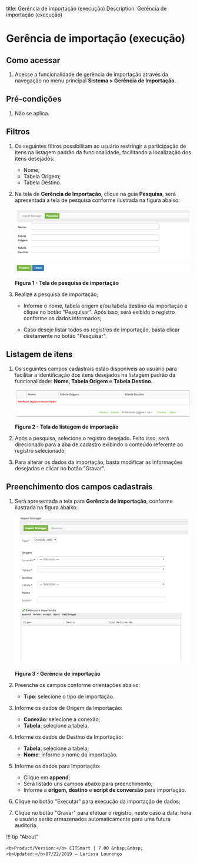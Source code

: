 title: Gerência de importação (execução)
Description: Gerência de importação (execução)
# Gerência de importação (execução)

Como acessar
--------------

1. Acesse a funcionalidade de gerência de importação através da navegação no menu principal **Sistema > Gerência de Importação**.

Pré-condições
----------------

1. Não se aplica.

Filtros
---------

1. Os seguintes filtros possibilitam ao usuário restringir a participação de itens na listagem padrão da funcionalidade, facilitando
a localização dos itens desejados:

    - Nome;
    - Tabela Origem;
    - Tabela Destino.
    
2. Na tela de **Gerência de Importação**, clique na guia **Pesquisa**, será apresentada a tela de pesquisa conforme ilustrada na 
figura abaixo:

    ![Pesquisa](images/ger-imp.img1.png)
    
    **Figura 1 - Tela de pesquisa de importação**
    
3. Realize a pesquisa de importação;

    - Informe o nome, tabela origem e/ou tabela destino da importação e clique no botão "Pesquisar". Após isso, será exibido o 
    registro conforme os dados informados;
    
    - Caso deseje listar todos os registros de importação, basta clicar diretamente no botão "Pesquisar".
    
Listagem de itens
--------------------

1. Os seguintes campos cadastrais estão disponíveis ao usuário para facilitar a identificação dos itens desejados na listagem 
padrão da funcionalidade: **Nome, Tabela Origem** e **Tabela Destino**.

    ![Listagem](images/ger-imp.img2.png)
    
    **Figura 2 - Tela de listagem de importação**
    
2. Após a pesquisa, selecione o registro desejado. Feito isso, será direcionado para a aba de cadastro exibindo o conteúdo 
referente ao registro selecionado;

3. Para alterar os dados da importação, basta modificar as informações desejadas e clicar no botão "Gravar".

Preenchimento dos campos cadastrais
-------------------------------------

1. Será apresentada a tela para **Gerência de Importação**, conforme ilustrada na figura abaixo:

    ![Gerência](images/ger-imp.img3.png)
    
    **Figura 3 - Gerência de importação**
    
2. Preencha os campos conforme orientações abaixo:

    - **Tipo**: selecione o tipo de importação.
    
3. Informe os dados de Origem da Importação:

    - **Conexão**: selecione a conexão;
    - **Tabela**: selecione a tabela.
    
4. Informe os dados de Destino da Importação:

    - **Tabela**: selecione a tabela;
    - **Nome**: informe o nome da importação.
    
5. Informe os dados para Importação:

    - Clique em **append**;
    - Será listado uns campos abaixo para preenchimento;
    - Informe a **origem, destino** e **script de conversão** para importação.
    
6. Clique no botão "Executar" para execução da importação de dados;

7. Clique no botão "Gravar" para efetuar o registro, neste caso a data, hora e usuário serão armazenados automaticamente para uma 
futura auditoria.

!!! tip "About"

    <b>Product/Version:</b> CITSmart | 7.00 &nbsp;&nbsp;
    <b>Updated:</b>07/22/2019 – Larissa Lourenço
